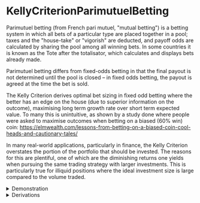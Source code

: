 # KellyCriterionParimutuelBetting

Parimutuel betting (from French pari mutuel, "mutual betting") is a betting system in which all bets of a particular type are placed together in a pool; taxes and the "house-take" or "vigorish" are deducted, and payoff odds are calculated by sharing the pool among all winning bets. In some countries it is known as the Tote after the totalisator, which calculates and displays bets already made.

Parimutuel betting differs from fixed-odds betting in that the final payout is not determined until the pool is closed – in fixed odds betting, the payout is agreed at the time the bet is sold.

The Kelly Criterion derives optimal bet sizing in fixed odd betting where the better has an edge on the house (due to superior information on the outcome), maximising long term growth rate over short term expected value. To many this is unintuitive, as shown by a study done where people were asked to maximise outcomes when betting on a biased (60% win) coin: https://elmwealth.com/lessons-from-betting-on-a-biased-coin-cool-heads-and-cautionary-tales/

In many real-world applications, particularly in finance, the Kelly Criterion overstates the portion of the portfolio that should be invested. The reasons for this are plentiful, one of which are the diminishing returns one yields when pursuing the same trading strategy with larger investments. This is particularly true for illiquid positions where the ideal investment size is large compared to the volume traded. 

<details>
  <summary>Demonstration</summary>

| Bet size  | odds | expected profit |
| ------------- | ------------- | ------------- |
| 1  | 10/11 -> 0.91 | 0.43$ | 
| 5  | 10/15 -> 0.67 | 1.25$ |
| 7.32  | 10/17.32 -> 0.58 | 1.33$ |
| 10  | 10/20 -> 0.5 | 1.25$ |
| 20  | 10/30 -> 0.33 | 0.00$ |
| 30  | 10/40 -> 0.25 | -1.875$ |

as can be seen, larger bet sizes continually worsen odds. The expected return is maximised at an investment of 7.32, a result which is derived in section one of the write up. betting more than 20$ actually yields negative returns as it pushes the odds below the real probability of 0.75.

![image](https://user-images.githubusercontent.com/62283469/123427909-1c951680-d5bd-11eb-9b54-baec5f09538e.png)
it is obvious that betting above the maximum expected value is never reasonable. However, Kelly teaches us that betting *at* the expected maximum is *also* not always the optimal system for long term growth - this occurs when the expected maximum exceeds the Kelly criterium. For instance, when the size of the portfolio itself is 7.32, it would be foolish to bet all of it, as there is a 25% chance of losing all and being unable to exploit the edge in the future.

It is therefore clear that the bet should never exceed the expected maximum, but also not exceed the Kelly criterion. This in turn poses its own problems, as this criterion is dependent on the edge you have on the house, however this edge diminishes with bet size (unlike fixed odds betting, with Kelly based his Mathematics off).
</details>
<details>
  <summary>Derivations</summary>
  <details>
    <summary>Maximum Expected Value</summary>
    the expected return after betting is<br/>
    <img src="https://render.githubusercontent.com/render/math?math=\frac{x_{0}}{L+x_{0}}*(x_{0}+L+W)*p-x_{0}"><br>
    where x<sub>0</sub> is the size of the bet, W is the size of the winning pool (excluding bet), L is the size of the losing pool & p is the probability of winning.  

  ![image](https://user-images.githubusercontent.com/62283469/123427909-1c951680-d5bd-11eb-9b54-baec5f09538e.png)
    
  after differentiating and simplifying we find that the maximum turning point, or root of derivate of interest, is found using the expression:<br/>
    
    <img src="https://render.githubusercontent.com/render/math?math=\frac{-\sqrt{LWp-LWp^{2}}-Wp+W}{p-1}"><br>
    
  </details>
</details>


